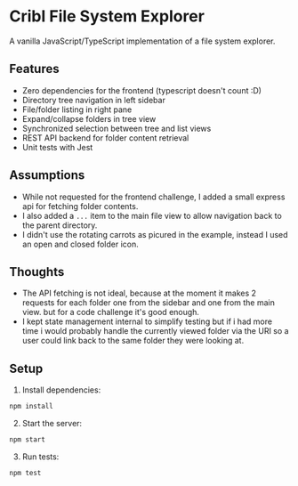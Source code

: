 # Cribl File System Explorer

A vanilla JavaScript/TypeScript implementation of a file system explorer.

## Features

- Zero dependencies for the frontend (typescript doesn't count :D)
- Directory tree navigation in left sidebar
- File/folder listing in right pane
- Expand/collapse folders in tree view
- Synchronized selection between tree and list views
- REST API backend for folder content retrieval
- Unit tests with Jest

## Assumptions
- While not requested for the frontend challenge, I added a small express api for fetching folder contents.
- I also added a `...` item to the main file view to allow navigation back to the parent directory.
- I didn't use the rotating carrots as picured in the example, instead I used an open and closed folder icon.

## Thoughts
- The API fetching is not ideal, because at the moment it makes 2 requests for each folder one from the sidebar and one from the main view. but for a code challenge it's good enough.
- I kept state management internal to simplify testing but if i had more time i would probably handle the currently viewed folder via the URI so a user could link back to the same folder they were looking at.

## Setup

1. Install dependencies:
```bash
npm install
```

2. Start the server:
```bash
npm start
```

3. Run tests:
```bash
npm test
```